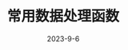 ---
isTimeLine: true
title: 常用数据处理函数
date: 2023-9-6
tags:
 - 手撕代码
 - javascript
categories:
 - 手撕代码
---